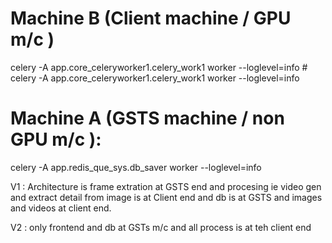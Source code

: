 # Machine B (Client machine / GPU m/c )
celery -A app.core_celeryworker1.celery_work1 worker --loglevel=info  # 
celery -A app.core_celeryworker1.celery_work1 worker --loglevel=info



# Machine A (GSTS machine / non GPU m/c ):
celery -A app.redis_que_sys.db_saver worker --loglevel=info


V1 : Architecture is frame extration at GSTS end and procesing ie video gen and extract detail from image is at Client end 
and db is at GSTS and images and videos at client end. 

V2 : only frontend and db at GSTs m/c and all process is at teh client end 
